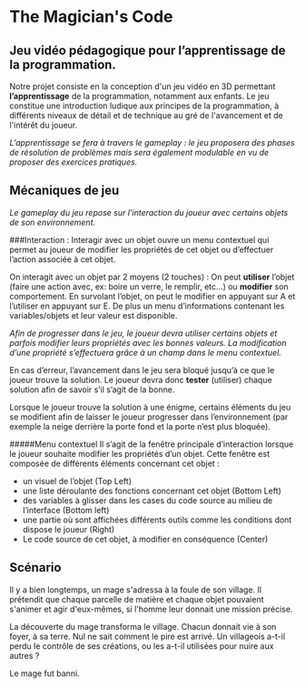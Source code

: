 # The Magician's Code
## Jeu vidéo pédagogique pour l’apprentissage de la programmation.

Notre projet consiste en la conception d'un jeu vidéo en 3D permettant **l’apprentissage** de la programmation, notamment aux enfants. Le jeu constitue une introduction ludique aux principes de la programmation, à différents niveaux de détail et de technique au gré de l'avancement et de l'intérêt du joueur.

*L’apprentissage se fera à travers le gameplay : le jeu proposera des phases de résolution de problèmes mais sera également modulable en vu de proposer des exercices pratiques.*

## Mécaniques de jeu

*Le gameplay du jeu repose sur l’interaction du joueur avec certains objets de son environnement.*

###Interaction :
Interagir avec un objet ouvre un menu contextuel qui permet au joueur de modifier les propriétés de cet objet ou d’effectuer l’action associée à cet objet.

On interagit avec un objet par 2 moyens (2 touches) :
On peut **utiliser** l’objet (faire une action avec, ex: boire un verre, le remplir, etc…) ou **modifier** son comportement. En survolant l’objet, on peut le modifier en appuyant sur A et l’utiliser en appuyant sur E.
De plus un menu d’informations contenant les variables/objets et leur valeur est disponible.

*Afin de progresser dans le jeu, le joueur devra utiliser certains objets et parfois modifier leurs propriétés avec les bonnes valeurs.
La modification d’une propriété s’effectuera grâce à un champ dans le menu contextuel.*

En cas d’erreur, l’avancement dans le jeu sera bloqué jusqu’à ce que le joueur trouve la solution. Le joueur devra donc **tester** (utiliser) chaque solution afin de savoir s’il s’agit de la bonne.

Lorsque le joueur trouve la solution à une énigme, certains éléments du jeu se modifient afin de laisser le joueur progresser dans l’environnement (par exemple la neige derrière la porte fond et la porte n’est plus bloquée).

#####Menu contextuel 
Il s’agit de la fenêtre principale d’interaction lorsque le joueur souhaite modifier les propriétés d’un objet. 
Cette fenêtre est composée de différents éléments concernant cet objet : 
- un visuel de l’objet (Top Left)
- une liste déroulante des fonctions concernant cet objet (Bottom Left)
- des variables à glisser dans les cases du code source au milieu de l’interface (Bottom left)
- une partie où sont affichées différents outils comme les conditions dont dispose le joueur (Right)
- Le code source de cet objet, à modifier en conséquence (Center)

## Scénario

Il y a bien longtemps, un mage s'adressa à la foule de son village.
Il prétendit que chaque parcelle de matière et chaque objet pouvaient s'animer et agir d'eux-mêmes, si l'homme leur donnait une mission précise.

La découverte du mage transforma le village. Chacun donnait vie à son foyer, à sa terre.
Nul ne sait comment le pire est arrivé. Un villageois a-t-il perdu le contrôle de ses créations, ou les a-t-il utilisées pour nuire aux autres ?

Le mage fut banni.
